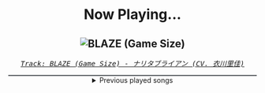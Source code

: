 <div align="center"> 
<h1>Now Playing...</h1>

![BLAZE (Game Size)](https://i.scdn.co/image/ab67616d00001e02638f5e979c461cb75a7e2d24)
--
_<samp><a href="https://open.spotify.com/track/0CWu8xQtjv48PfhgXBoMyM">Track: BLAZE (Game Size) - ナリタブライアン (CV. 衣川里佳)</a></samp>_

<div style="border: 1px #4B5054 solid"></div>
<details>
  <summary>
    Previous played songs
  </summary>
  <table>
    <thead>
      <tr>
        <th>
          Artist
        </th>
        <th>
          Song
        </th>
        <th>
          Link
        </th>
      </tr>
    </thead>
    <tbody>
      <tr><td>ナリタブライアン (CV. 衣川里佳)</td><td>BLAZE (Game Size)</td><td><a href="https://open.spotify.com/track/0CWu8xQtjv48PfhgXBoMyM">https://open.spotify.com/track/0CWu8xQtjv48PfhgXBoMyM</a></td></tr><tr><td>シンボリクリスエス (CV. 春川芽生)</td><td>THE SUPER STRONG S</td><td><a href="https://open.spotify.com/track/2SFDXitPdamHLBcR7hhc3B">https://open.spotify.com/track/2SFDXitPdamHLBcR7hhc3B</a></td></tr><tr><td>ナリタブライアン (CV. 衣川里佳)</td><td>うまぴょい伝説 (Game Size)</td><td><a href="https://open.spotify.com/track/63HNKFQQmt4AAqZQLmBTkH">https://open.spotify.com/track/63HNKFQQmt4AAqZQLmBTkH</a></td></tr><tr><td>オグリキャップ (CV. 高柳知葉)</td><td>Legend-Changer - Game Size</td><td><a href="https://open.spotify.com/track/7lloLCeSFXBXeOXmSlW5c6">https://open.spotify.com/track/7lloLCeSFXBXeOXmSlW5c6</a></td></tr><tr><td>スペシャルウィーク (CV. 和氣あず未)</td><td>GIRLS' LEGEND U (Game Size)</td><td><a href="https://open.spotify.com/track/537bMPunNZrnYFGAKIr2x9">https://open.spotify.com/track/537bMPunNZrnYFGAKIr2x9</a></td></tr><tr><td>スペシャルウィーク (CV. 和氣あず未)</td><td>winning the soul (Game Size)</td><td><a href="https://open.spotify.com/track/7CtZQR52f9dQbSmcARgcrQ">https://open.spotify.com/track/7CtZQR52f9dQbSmcARgcrQ</a></td></tr><tr><td>アグネスデジタル (CV. 鈴木みのり)</td><td>UNLIMITED IMPACT (Game Size)</td><td><a href="https://open.spotify.com/track/4nHBB1Vdo9A10dtMsl14nF">https://open.spotify.com/track/4nHBB1Vdo9A10dtMsl14nF</a></td></tr><tr><td>オグリキャップ (CV. 高柳知葉)</td><td>本能スピード (Game Size)</td><td><a href="https://open.spotify.com/track/2mDUjMTzqfE8ey2Rh35uHi">https://open.spotify.com/track/2mDUjMTzqfE8ey2Rh35uHi</a></td></tr><tr><td>マルゼンスキー (CV. Lynn)</td><td>BLOW my GALE (Game Size)</td><td><a href="https://open.spotify.com/track/45ySww8EHaGNpQ39RjZyp4">https://open.spotify.com/track/45ySww8EHaGNpQ39RjZyp4</a></td></tr><tr><td>スペシャルウィーク (CV. 和氣あず未)</td><td>U.M.A. NEW WORLD!! - Game Size</td><td><a href="https://open.spotify.com/track/1bvG8mTdDfzNbDwcqT5EGd">https://open.spotify.com/track/1bvG8mTdDfzNbDwcqT5EGd</a></td></tr><tr><td>ナリタブライアン (CV. 衣川里佳)</td><td>トレセン音頭 (Game Size)</td><td><a href="https://open.spotify.com/track/1m99k9qU7q1uZWen9byi8K">https://open.spotify.com/track/1m99k9qU7q1uZWen9byi8K</a></td></tr><tr><td>ナリタブライアン (CV. 衣川里佳)</td><td>BLAZE (Game Size)</td><td><a href="https://open.spotify.com/track/0CWu8xQtjv48PfhgXBoMyM">https://open.spotify.com/track/0CWu8xQtjv48PfhgXBoMyM</a></td></tr><tr><td>シンボリクリスエス (CV. 春川芽生)</td><td>THE SUPER STRONG S</td><td><a href="https://open.spotify.com/track/2SFDXitPdamHLBcR7hhc3B">https://open.spotify.com/track/2SFDXitPdamHLBcR7hhc3B</a></td></tr><tr><td>ナリタブライアン (CV. 衣川里佳)</td><td>うまぴょい伝説 (Game Size)</td><td><a href="https://open.spotify.com/track/63HNKFQQmt4AAqZQLmBTkH">https://open.spotify.com/track/63HNKFQQmt4AAqZQLmBTkH</a></td></tr><tr><td>オグリキャップ (CV. 高柳知葉)</td><td>Legend-Changer - Game Size</td><td><a href="https://open.spotify.com/track/7lloLCeSFXBXeOXmSlW5c6">https://open.spotify.com/track/7lloLCeSFXBXeOXmSlW5c6</a></td></tr><tr><td>スペシャルウィーク (CV. 和氣あず未)</td><td>GIRLS' LEGEND U (Game Size)</td><td><a href="https://open.spotify.com/track/537bMPunNZrnYFGAKIr2x9">https://open.spotify.com/track/537bMPunNZrnYFGAKIr2x9</a></td></tr><tr><td>スペシャルウィーク (CV. 和氣あず未)</td><td>winning the soul (Game Size)</td><td><a href="https://open.spotify.com/track/7CtZQR52f9dQbSmcARgcrQ">https://open.spotify.com/track/7CtZQR52f9dQbSmcARgcrQ</a></td></tr><tr><td>アグネスデジタル (CV. 鈴木みのり)</td><td>UNLIMITED IMPACT (Game Size)</td><td><a href="https://open.spotify.com/track/4nHBB1Vdo9A10dtMsl14nF">https://open.spotify.com/track/4nHBB1Vdo9A10dtMsl14nF</a></td></tr><tr><td>オグリキャップ (CV. 高柳知葉)</td><td>本能スピード (Game Size)</td><td><a href="https://open.spotify.com/track/2mDUjMTzqfE8ey2Rh35uHi">https://open.spotify.com/track/2mDUjMTzqfE8ey2Rh35uHi</a></td></tr><tr><td>マルゼンスキー (CV. Lynn)</td><td>BLOW my GALE (Game Size)</td><td><a href="https://open.spotify.com/track/45ySww8EHaGNpQ39RjZyp4">https://open.spotify.com/track/45ySww8EHaGNpQ39RjZyp4</a></td></tr>
    </tbody>
  </table>
</details>

</div>

